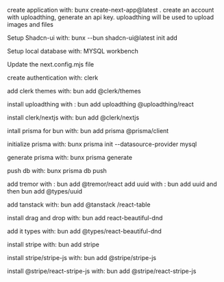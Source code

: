 create application with: bunx create-next-app@latest .
create an account with uploadthing, generate an api key. uploadthing will be used to upload images and files

Setup Shadcn-ui with: bunx --bun shadcn-ui@latest init add

Setup local database with: MYSQL workbench

Update the next.config.mjs file

create authentication with: clerk 

add clerk themes with: bun add @clerk/themes

install uploadthing with : bun add uploadthing @uploadthing/react

install clerk/nextjs with: bun add @clerk/nextjs

intall prisma for bun with: bun add prisma @prisma/client

initialize prisma with: bunx prisma init --datasource-provider mysql 

generate prisma with: bunx prisma generate

push db with: bunx prisma db push

add tremor with : bun add @tremor/react
add uuid with : bun add uuid and then bun add @types/uuid

add tanstack with: bun add @tanstack /react-table

install drag and drop with: bun add react-beautiful-dnd

add it types with: bun add @types/react-beautiful-dnd 

install stripe with: bun add stripe

install stripe/stripe-js with: bun add @stripe/stripe-js

install @stripe/react-stripe-js with: bun add @stripe/react-stripe-js